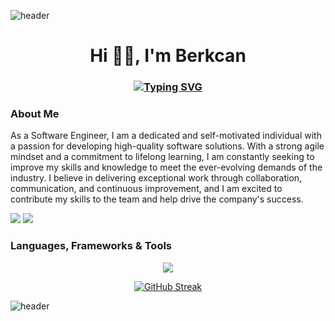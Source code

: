 ![header](https://capsule-render.vercel.app/api?fontSize=20)

<h1 align="center"> Hi 👋🏻, I'm Berkcan</h1>
<h3 align="center">
  
[![Typing SVG](https://readme-typing-svg.demolab.com?font=Montserrat&size=30&center=true&color=4CFF33&multiline=true&width=1200&lines=Software+Engineer+)](https://git.io/typing-svg)

</h3>

### About Me 

As a Software Engineer, I am a dedicated and self-motivated individual with a passion for developing high-quality software solutions. With a strong agile mindset and a commitment to lifelong learning, I am constantly seeking to improve my skills and knowledge to meet the ever-evolving demands of the industry. I believe in delivering exceptional work through collaboration, communication, and continuous improvement, and I am excited to contribute my skills to the team and help drive the company's success.


<a href="https://www.linkedin.com/in/berkcanarslan/"><img src="https://img.shields.io/badge/LinkedIn-0077B5?style=for-the-badge&logo=linkedin&logoColor=white"/></a>
<a href="https://medium.com/@berkcan.arslan"><img src="https://img.shields.io/badge/Medium-12100E?style=for-the-badge&logo=medium&logoColor=white"/>
</a>

### Languages, Frameworks & Tools

<p align="center">
<a href="https://skillicons.dev">
    <img src="https://skillicons.dev/icons?&theme=light&i=dotnet,cs,js,jquery,html,css,git,github,docker,postgres,mongodb"/>
  </a>
</p>

  <div align="center">
  
[![GitHub Streak](https://streak-stats.demolab.com/?user=berkcanarslan)](https://git.io/streak-stats)

</div>
 
![header](https://capsule-render.vercel.app/api?type=wave&color=gradient&section=footer)
<br/>
